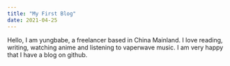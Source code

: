 ```yaml
---
title: "My First Blog"
date: 2021-04-25
---
```


Hello, I am yungbabe, a freelancer based in China Mainland. I love reading, writing, watching anime and listening to vaperwave music. I am very happy that I have a blog on github.
